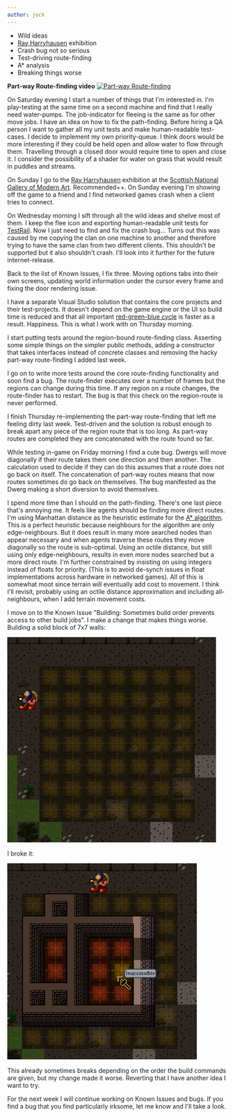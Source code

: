 ```yaml
---
author: jock
---
```

* Wild ideas
* [Ray Harryhausen](https://www.nationalgalleries.org/exhibition/ray-harryhausen-titan-cinema) exhibition
* Crash bug not so serious
* Test-driving route-finding
* A* analysis
* Breaking things worse

**Part-way Route-finding video**
[![Part-way Route-finding](http://img.youtube.com/vi/nPcQOYB3PVE/0.jpg)](https://youtu.be/nPcQOYB3PVE)

On Saturday evening I start a number of things that I'm interested in. I'm play-testing at the same time on a second machine and find that I really need water-pumps. The job-indicator for fleeing is the same as for other move jobs. I have an idea on how to fix the path-finding. Before hiring a QA person I want to gather all my unit tests and make human-readable test-cases. I decide to implement my own priority-queue. I think doors would be more interesting if they could be held open and allow water to flow through them. Travelling through a closed door would require time to open and close it. I consider the possibility of a shader for water on grass that would result in puddles and streams.

On Sunday I go to the [Ray Harryhausen](https://www.nationalgalleries.org/exhibition/ray-harryhausen-titan-cinema) exhibition at the [Scottish National Gallery of Modern Art](https://www.nationalgalleries.org/visit/scottish-national-gallery-modern-art). Recommended++. On Sunday evening I'm showing off the game to a friend and I find networked games crash when a client tries to connect.

On Wednesday morning I sift through all the wild ideas and shelve most of them. I keep the flee icon and exporting human-readable unit tests for [TestRail](https://www.gurock.com/testrail/). Now I just need to find and fix the crash bug... Turns out this was caused by me copying the clan on one machine to another and therefore trying to have the same clan from two different clients. This shouldn't be supported but it also shouldn't crash. I'll look into it further for the future internet-release.

Back to the list of Known Issues, I fix three. Moving options tabs into their own screens, updating world information under the cursor every frame and fixing the door rendering issue.

I have a separate Visual Studio solution that contains the core projects and their test-projects. It doesn't depend on the game engine or the UI so build time is reduced and that all important [red-green-blue cycle](https://blog.cleancoder.com/uncle-bob/2014/12/17/TheCyclesOfTDD.html) is faster as a result. Happiness. This is what I work with on Thursday morning.

I start putting tests around the region-bound route-finding class. Asserting some simple things on the simpler public methods, adding a constructor that takes interfaces instead of concrete classes and removing the hacky part-way route-finding I added last week.

I go on to write more tests around the core route-finding functionality and soon find a bug. The route-finder executes over a number of frames but the regions can change during this time. If any region on a route changes, the route-finder has to restart. The bug is that this check on the region-route is never performed.

I finish Thursday re-implementing the part-way route-finding that left me feeling dirty last week. Test-driven and the solution is robust enough to break apart any piece of the region route that is too long. As part-way routes are completed they are concatenated with the route found so far.

While testing in-game on Friday morning I find a cute bug. Dwergs will move diagonally if their route takes them one direction and then another. The calculation used to decide if they can do this assumes that a route does not go back on itself. The concatenation of part-way routes means that now routes sometimes do go back on themselves. The bug manifested as the Dwerg making a short diversion to avoid themselves.

I spend more time than I should on the path-finding. There's one last piece that's annoying me. It feels like agents should be finding more direct routes. I'm using Manhattan distance as the heuristic estimate for the [A* algorithm](http://theory.stanford.edu/~amitp/GameProgramming/). This is a perfect heuristic because neighbours for the algorithm are only edge-neighbours. But it does result in many more searched nodes than appear necessary and when agents traverse these routes they move diagonally so the route is sub-optimal. Using an octile distance, but still using only edge-neighbours, results in even more nodes searched but a more direct route. I'm further constrained by insisting on using integers instead of floats for priority. (This is to avoid de-synch issues in float implementations across hardware in networked games). All of this is somewhat moot since terrain will eventually add cost to movement. I think I'll revisit, probably using an octile distance approximation and including all-neighbours, when I add terrain movement costs.

I move on to the Known Issue "Building: Sometimes build order prevents access to other build jobs". I make a change that makes things worse.
Building a solid block of 7x7 walls:

![Solid block of wall commands](/assets/img/SolidBlockOfWalls.png)

I broke it:

![Inaccessible build wall commands](/assets/img/WorseBuilding.png)

This already sometimes breaks depending on the order the build commands are given, but my change made it worse. Reverting that I have another idea I want to try.

For the next week I will continue working on Known Issues and bugs. If you find a bug that you find particularly irksome, let me know and I'll take a look.
